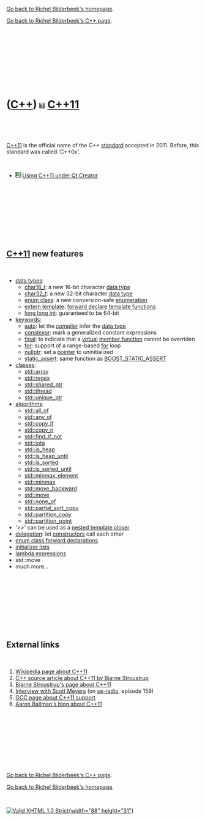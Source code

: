 [Go back to Richel Bilderbeek's homepage](index.htm).

[Go back to Richel Bilderbeek's C++ page](Cpp.htm).

 

 

 

 

 

([C++](Cpp.htm)) ![C++11](PicCpp11.png) [C++11](Cpp11.htm)
==========================================================

 

 

[C++11](Cpp0x.htm) is the official name of the C++
[standard](CppStandard.htm) accepted in 2011. Before, this standard was
called 'C++0x'.

 

-   ![Qt Creator](PicQtCreator.png) [Using C++11 under Qt
    Creator](CppQtCpp11.htm)

 

 

 

 

 

[C++11](Cpp11.htm) new features
-------------------------------

 

-   [data types](CppDataType.htm):
    -   [char16\_t](CppChar16_t.htm): a new 16-bit character [data
        type](CppDataType.htm)
    -   [char32\_t](CppChar32_t.htm): a new 32-bit character [data
        type](CppDataType.htm)
    -   [enum class](CppEnumClass.htm): a new conversion-safe
        [enumeration](CppEnum.htm)
    -   [extern template](CppExternTemplate.htm): [forward
        declare](CppForwardDeclaration.htm) [template
        functions](CppTemplateFunction.htm)
    -   [long long int](CppLongLongInt.htm): guaranteed to be 64-bit
-   [keywords](CppKeyword.htm):
    -   [auto](CppAuto.htm): let the [compiler](CppCompiler.htm) infer
        the [data type](CppDataType.htm)
    -   [constexpr](CppConstexpr.htm): mark a generalized constant
        expressions
    -   [final](CppFinal.htm): to indicate that a
        [virtual](CppVirtual.htm) [member
        function](CppMemberFunction.htm) cannot be overriden
    -   [for](CppFor.htm): support of a range-based [for](CppFor.htm)
        loop
    -   [nullptr](CppNullptr.htm): set a [pointer](CppPointer.htm) to
        uninitialized
    -   [static\_assert](CppStatic_assert.htm): same function as
        [BOOST\_STATIC\_ASSERT](CppBOOST_STATIC_ASSERT.htm)
-   [classes](CppClass.htm):
    -   [std::array](CppArray.htm)
    -   [std::regex](CppRegex.htm)
    -   [std::shared\_ptr](CppShared_ptr.htm)
    -   [std::thread](CppThread.htm)
    -   [std::unique\_ptr](CppUnique_ptr.htm)
-   [algorithms](CppAlgorithm.htm):
    -   [std::all\_of](CppAll_of.htm)
    -   [std::any\_of](CppAny_of.htm)
    -   [std::copy\_if](CppCopy_if.htm)
    -   [std::copy\_n](CppCopy_n.htm)
    -   [std::find\_if\_not](CppFind_if_not.htm)
    -   [std::iota](CppIota.htm)
    -   [std::is\_heap](CppIs_heap.htm)
    -   [std::is\_heap\_until](CppIs_heap_until.htm)
    -   [std::is\_sorted](CppIs_sorted.htm)
    -   [std::is\_sorted\_until](CppIs_sorted_until.htm)
    -   [std::minmax\_element](CppMinmax_element.htm)
    -   [std::minmax](CppMinmax.htm)
    -   [std::move\_backward](CppMove_backward.htm)
    -   [std::move](CppMove.htm)
    -   [std::none\_of](CppNone_of.htm)
    -   [std::partial\_sort\_copy](CppPartial_sort_copy.htm)
    -   [std::partition\_copy](CppPartition_copy.htm)
    -   [std::partition\_point](CppPartition_point.htm)
-   '&gt;&gt;' can be used as a [nested template
    closer](CppNestedTemplateCloser.htm)
-   [delegation](CppDelegation.htm): let
    [constructors](CppConstructor.htm) call each other
-   [enum class forward
    declarations](CppEnumClassForwardDeclaration.htm)
-   [initializer lists](CppInitializerList.htm)
-   [lambda expressions](CppLambdaExpression.htm)
-   std::move
-   much more...

 

 

 

 

 

External links
--------------

 

1.  [Wikipedia page about C++11](http://en.wikipedia.org/wiki/C%2B%2B0x)
2.  [C++ source article about C++11 by Bjarne
    Stroustrup](http://www.artima.com/cppsource/cpp0x.html)
3.  [Bjarne Stroustrup's page about
    C++11](http://www2.research.att.com/~bs/C++11FAQ.html)
4.  [Interview with Scott
    Meyers](http://media.libsyn.com/media/seradio/seradio-episode159-cPlusPlus0x.mp3)
    (on [se-radio](http://www.se-radio.net), episode 159)
5.  [GCC page about C++11
    support](http://gcc.gnu.org/projects/cxx0x.html)
6.  [Aaron Ballman's blog about
    C++11](http://blog.aaronballman.com/tag/c0x)

 

 

 

 

 

[Go back to Richel Bilderbeek's C++ page](Cpp.htm).

[Go back to Richel Bilderbeek's homepage](index.htm).

 

[![Valid XHTML 1.0 Strict](valid-xhtml10.png){width="88"
height="31"}](http://validator.w3.org/check?uri=referer)
